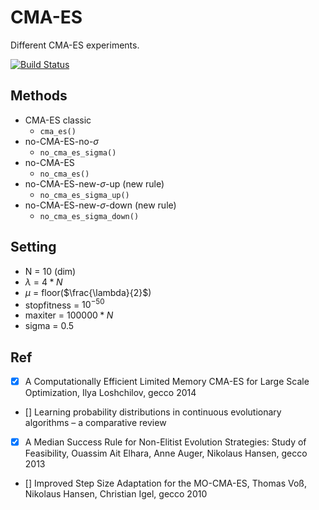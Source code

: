 # CMA-ES

Different CMA-ES experiments.

[![Build Status](https://travis-ci.com/warbarbye/cma-es-exp.svg?branch=master)](https://travis-ci.com/warbarbye/cma-es-exp)
## Methods

* CMA-ES classic
	- `cma_es()`
* no-CMA-ES-no-$\sigma$
	- `no_cma_es_sigma()`
* no-CMA-ES
	- `no_cma_es()`
* no-CMA-ES-new-$\sigma$-up (new rule)
 	- `no_cma_es_sigma_up()`
* no-CMA-ES-new-$\sigma$-down (new rule)
 	- `no_cma_es_sigma_down()`

## Setting
* N = 10 (dim)
* $\lambda$ = $4*N$
* $\mu$ = floor($\frac{\lambda}{2}$)
* stopfitness = $10^{-50}$
* maxiter = $100000*N$
* sigma =  0.5


## Ref

* [x] A Computationally Efficient Limited Memory CMA-ES for Large Scale Optimization, Ilya Loshchilov, gecco 2014

* [] Learning probability distributions in continuous evolutionary algorithms – a comparative review 

* [x] A Median Success Rule for Non-Elitist Evolution Strategies: Study of Feasibility,  Ouassim Ait Elhara, Anne Auger, Nikolaus Hansen, gecco 2013

* [] Improved Step Size Adaptation for the MO-CMA-ES, Thomas Voß, Nikolaus Hansen, Christian Igel, gecco 2010

